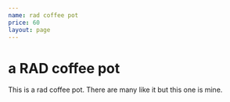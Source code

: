 ```yaml
---
name: rad coffee pot
price: 60
layout: page
---
```

# a RAD coffee pot

This is a rad coffee pot. There are many like it but this one is mine.
